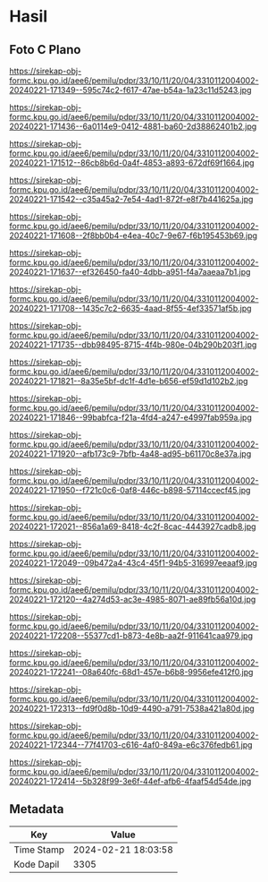 # Hasil

## Foto C Plano

https://sirekap-obj-formc.kpu.go.id/aee6/pemilu/pdpr/33/10/11/20/04/3310112004002-20240221-171349--595c74c2-f617-47ae-b54a-1a23c11d5243.jpg

https://sirekap-obj-formc.kpu.go.id/aee6/pemilu/pdpr/33/10/11/20/04/3310112004002-20240221-171436--6a0114e9-0412-4881-ba60-2d38862401b2.jpg

https://sirekap-obj-formc.kpu.go.id/aee6/pemilu/pdpr/33/10/11/20/04/3310112004002-20240221-171512--86cb8b6d-0a4f-4853-a893-672df69f1664.jpg

https://sirekap-obj-formc.kpu.go.id/aee6/pemilu/pdpr/33/10/11/20/04/3310112004002-20240221-171542--c35a45a2-7e54-4ad1-872f-e8f7b441625a.jpg

https://sirekap-obj-formc.kpu.go.id/aee6/pemilu/pdpr/33/10/11/20/04/3310112004002-20240221-171608--2f8bb0b4-e4ea-40c7-9e67-f6b195453b69.jpg

https://sirekap-obj-formc.kpu.go.id/aee6/pemilu/pdpr/33/10/11/20/04/3310112004002-20240221-171637--ef326450-fa40-4dbb-a951-f4a7aaeaa7b1.jpg

https://sirekap-obj-formc.kpu.go.id/aee6/pemilu/pdpr/33/10/11/20/04/3310112004002-20240221-171708--1435c7c2-6635-4aad-8f55-4ef33571af5b.jpg

https://sirekap-obj-formc.kpu.go.id/aee6/pemilu/pdpr/33/10/11/20/04/3310112004002-20240221-171735--dbb98495-8715-4f4b-980e-04b290b203f1.jpg

https://sirekap-obj-formc.kpu.go.id/aee6/pemilu/pdpr/33/10/11/20/04/3310112004002-20240221-171821--8a35e5bf-dc1f-4d1e-b656-ef59d1d102b2.jpg

https://sirekap-obj-formc.kpu.go.id/aee6/pemilu/pdpr/33/10/11/20/04/3310112004002-20240221-171846--99babfca-f21a-4fd4-a247-e4997fab959a.jpg

https://sirekap-obj-formc.kpu.go.id/aee6/pemilu/pdpr/33/10/11/20/04/3310112004002-20240221-171920--afb173c9-7bfb-4a48-ad95-b61170c8e37a.jpg

https://sirekap-obj-formc.kpu.go.id/aee6/pemilu/pdpr/33/10/11/20/04/3310112004002-20240221-171950--f721c0c6-0af8-446c-b898-57114ccecf45.jpg

https://sirekap-obj-formc.kpu.go.id/aee6/pemilu/pdpr/33/10/11/20/04/3310112004002-20240221-172021--856a1a69-8418-4c2f-8cac-4443927cadb8.jpg

https://sirekap-obj-formc.kpu.go.id/aee6/pemilu/pdpr/33/10/11/20/04/3310112004002-20240221-172049--09b472a4-43c4-45f1-94b5-316997eeaaf9.jpg

https://sirekap-obj-formc.kpu.go.id/aee6/pemilu/pdpr/33/10/11/20/04/3310112004002-20240221-172120--4a274d53-ac3e-4985-8071-ae89fb56a10d.jpg

https://sirekap-obj-formc.kpu.go.id/aee6/pemilu/pdpr/33/10/11/20/04/3310112004002-20240221-172208--55377cd1-b873-4e8b-aa2f-911641caa979.jpg

https://sirekap-obj-formc.kpu.go.id/aee6/pemilu/pdpr/33/10/11/20/04/3310112004002-20240221-172241--08a640fc-68d1-457e-b6b8-9956efe412f0.jpg

https://sirekap-obj-formc.kpu.go.id/aee6/pemilu/pdpr/33/10/11/20/04/3310112004002-20240221-172313--fd9f0d8b-10d9-4490-a791-7538a421a80d.jpg

https://sirekap-obj-formc.kpu.go.id/aee6/pemilu/pdpr/33/10/11/20/04/3310112004002-20240221-172344--77f41703-c616-4af0-849a-e6c376fedb61.jpg

https://sirekap-obj-formc.kpu.go.id/aee6/pemilu/pdpr/33/10/11/20/04/3310112004002-20240221-172414--5b328f99-3e6f-44ef-afb6-4faaf54d54de.jpg


## Metadata

| Key        | Value               |
| ---------- | ------------------- |
| Time Stamp | 2024-02-21 18:03:58 |
| Kode Dapil | 3305                |



